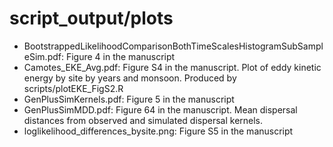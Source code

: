 # script_output/plots

- BootstrappedLikelihoodComparisonBothTimeScalesHistogramSubSampleSim.pdf: Figure 4 in the manuscript
- Camotes_EKE_Avg.pdf: Figure S4 in the manuscript. Plot of eddy kinetic energy by site by years and monsoon. Produced by scripts/plotEKE_FigS2.R
- GenPlusSimKernels.pdf: Figure 5 in the manuscript
- GenPlusSimMDD.pdf: Figure 64 in the manuscript. Mean dispersal distances from observed and simulated dispersal kernels.
- loglikelihood_differences_bysite.png: Figure S5 in the manuscript